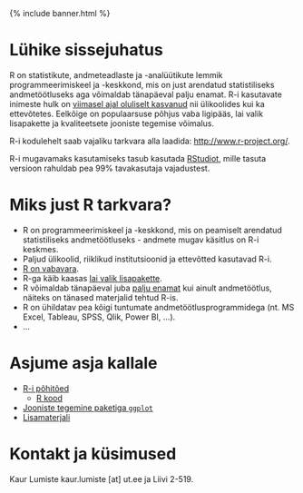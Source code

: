 ﻿---
layout: frontpage
---

<div class="head_example">
 {% include banner.html %}
</div>


# Lühike sissejuhatus

R on statistikute, andmeteadlaste ja -analüütikute lemmik programmeerimiskeel ja -keskkond, mis on just arendatud statistiliseks andmetöötluseks aga võimaldab tänapäeval palju enamat. R-i kasutavate inimeste hulk on [viimasel ajal oluliselt kasvanud](http://r4stats.com/articles/popularity/) nii ülikoolides kui ka ettevõtetes. Eelkõige on populaarsuse põhjus vaba ligipääs, lai valik lisapakette ja kvaliteetsete jooniste tegemise võimalus. 

R-i kodulehelt saab vajaliku tarkvara alla laadida: http://www.r-project.org/.

R-i mugavamaks kasutamiseks tasub kasutada [RStudiot](https://rstudio.com/), mille tasuta versioon rahuldab pea 99% tavakasutaja vajadustest.


# Miks just R tarkvara?

* R on programmeerimiskeel ja -keskkond, mis on peamiselt arendatud statistiliseks andmetöötluseks - andmete mugav käsitlus on R-i keskmes.
* Paljud ülikoolid, riiklikud institutsioonid ja ettevõtted kasutavad R-i.
* [R on vabavara](https://cran.r-project.org/).
* R-ga käib kaasas [lai valik lisapakette](https://cran.r-project.org/web/packages/available_packages_by_name.html).
* R võimaldab tänapäeval juba [palju enamat](https://www.google.com/search?q=r+possibilities) kui ainult andmetöötlus, näiteks on tänased materjalid tehtud R-is.
* R on ühildatav pea kõigi tuntumate andmetöötlusprogrammidega (nt. MS Excel, Tableau, SPSS, Qlik, Power BI, ...).
* ...


# Asjume asja kallale

* [R-i põhitõed](r_basics)
	* [R kood](https://raw.githubusercontent.com/Rkursus/deltax/master/_basics/basics_code.R)
* [Jooniste tegemine paketiga `ggplot`](ggplot)
* [Lisamaterjali](lisamaterjal)



# Kontakt ja küsimused

Kaur Lumiste kaur.lumiste [at] ut.ee ja Liivi 2-519.
